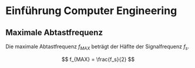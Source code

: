 # Einführung Computer Engineering

## Maximale Abtastfrequenz

Die maximale Abtastfrequenz $f_{MAX}$ beträgt der Häflte der
Signalfrequenz $f_s$.

$$
f_{MAX} = \frac{f_s}{2}
$$